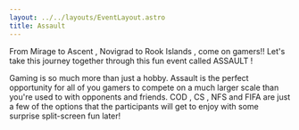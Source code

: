 ```yaml
---
layout: ../../layouts/EventLayout.astro
title: Assault
---
```


From Mirage to Ascent , Novigrad to Rook Islands , come on gamers!! Let's take this journey together through this fun event called ASSAULT !

Gaming is so much more than just a hobby. Assault is the perfect opportunity for all of you gamers to compete on a much larger scale than you're used to with opponents and friends. COD , CS , NFS and FIFA are just a few of the options that the participants will get to enjoy with some surprise split-screen fun later!

